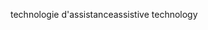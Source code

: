 <span data-ttu-id="05f8c-101">technologie d'assistance</span><span class="sxs-lookup"><span data-stu-id="05f8c-101">assistive technology</span></span>